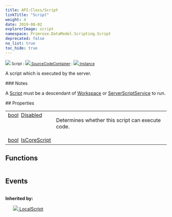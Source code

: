 ```yaml
---
title: API:Class/Script
linkTitle: "Script"
weight: 4
date: 2019-08-02
explorerImage: script
namespace: Primrose.DataModel.Scripting.Script
deprecated: false
no_list: true
toc_hide: true
---
```

<small class="inheritance">
<span class="" href="/docs/api-reference/Class/Script"><img src="/icons/silk/script.png"/>&nbsp;Script</span>&nbsp;:&nbsp;<a class="" href="/docs/api-reference/Class/SourceCodeContainer"><img src="/icons/silk/default.png"/>&nbsp;SourceCodeContainer</a>&nbsp;:&nbsp;<a class="" href="/docs/api-reference/Class/Instance"><img src="/icons/silk/default.png"/>&nbsp;Instance</a></small>
<p class="summary">

A script which is executed by the server.

</p>
### Notes
<p class="remarks">
A <a href="/docs/api-reference/Class/Script/" >Script</a> must be a descendant of <a href="/docs/api-reference/Class/Workspace/" >Workspace</a> or <a href="/docs/api-reference/Class/ServerScriptService/" >ServerScriptService</a> to run.
</p> 
## Properties
 
<table class="studiohide">
<tbody>
<tr class="function-row ">
<td style="vertical-align:top;white-space:normal;">
<div>
<a class="type" href="/docs/api-reference/System/Primitives#boolean">bool</a><span class="method-body" style="text-indent: -2em; padding-left: 0.5em"><a class="name" href="Disabled">Disabled</a></span></td>
<td style="vertical-align:top;white-space:normal;">
<p>
Determines whether this script can execute code.
</p></td>
</tr>

<tr class="function-row ">
<td style="vertical-align:top;white-space:normal;">
<div>
<a class="type" href="/docs/api-reference/System/Primitives#boolean">bool</a><span class="method-body" style="text-indent: -2em; padding-left: 0.5em"><a class="name" href="IsCoreScript">IsCoreScript</a></span></td>
<td style="vertical-align:top;white-space:normal;">
</td>
</tr>

</tbody>
</table>
 
## Functions
 
<table class="studiohide">
<tbody>
</tbody>
</table>
 
## Events
 
<table class="studiohide">
<tbody>
</tbody>
</table>
<b>
Inherited by:</b>
<div class="inheritors">
<ul class="root">
<a class="" href="/docs/api-reference/Class/LocalScript"><img src="/icons/silk/script_local.png"/>&nbsp;LocalScript</a>
<ul class="nested">
</ul>
</ul>
</div>

